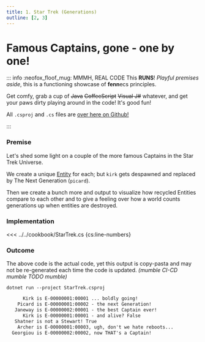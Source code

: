 ```yaml
---
title: 1. Star Trek (Generations)
outline: [2, 3]
---
```


# Famous Captains, gone - one by one!

::: info :neofox_floof_mug: MMMH, REAL CODE
This **RUNS**! *Playful premises aside*, this is a functioning showcase of **fenn**ecs principles.

Get comfy, grab a cup of ~~Java~~ ~~CoffeeScript~~ ~~Visual J#~~ whatever, and get your paws dirty playing around in the code! It's good fun!

All `.csproj` and `.cs` files are [over here on Github!](https://github.com/thygrrr/fennecs/blob/main/cookbook) 

:::

### Premise
Let's shed some light on a couple of the more famous Captains in the Star Trek Universe.

We create a unique [Entity](../docs/Entity.md) for each; but `kirk` gets despawned and replaced by The Next Generation (`picard`).

Then we create a bunch more and output to visualize how recycled Entities compare to each other and to give a feeling over how a world counts generations up when entities are destroyed.

### Implementation
<<< ../../cookbook/StarTrek.cs {cs:line-numbers}

### Outcome
The above code is the actual code, yet this output is copy-pasta and may not be re-generated each time the code is updated. *(mumble CI-CD mumble TODO mumble)*
```shell
dotnet run --project StarTrek.csproj
```
```txt 
      Kirk is E-00000001:00001 ... boldly going!
    Picard is E-00000001:00002 - the next Generation!
   Janeway is E-00000002:00001 - the best Captain ever!
      Kirk is E-00000001:00001 - and alive? False
   Shatner is not a Stewart! True
    Archer is E-00000001:00003, ugh, don't we hate reboots...
  Georgiou is E-00000002:00002, now THAT's a Captain!
```
